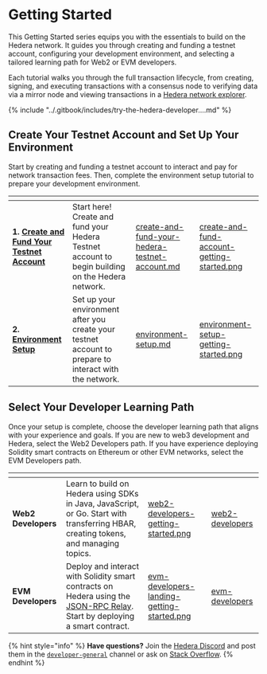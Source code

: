 # Getting Started

This Getting Started series equips you with the essentials to build on the Hedera network. It guides you through creating and funding a testnet account, configuring your development environment, and selecting a tailored learning path for Web2 or EVM developers.&#x20;

Each tutorial walks you through the full transaction lifecycle, from creating, signing, and executing transactions with a consensus node to verifying data via a mirror node and viewing transactions in a [Hedera network explorer](../networks/community-mirror-nodes.md).&#x20;

{% include "../.gitbook/includes/try-the-hedera-developer....md" %}

## Create Your Testnet Account and Set Up Your Environment

Start by creating and funding a testnet account to interact and pay for network transaction fees. Then, complete the environment setup tutorial to prepare your development environment.&#x20;

<table data-card-size="large" data-view="cards"><thead><tr><th></th><th></th><th data-hidden data-card-target data-type="content-ref"></th><th data-hidden data-card-cover data-type="files"></th></tr></thead><tbody><tr><td><strong>1.</strong> <a href="../tutorials/more-tutorials/create-and-fund-your-hedera-testnet-account.md"><strong>Create and Fund Your Testnet Account</strong></a></td><td>Start here! Create and fund your Hedera Testnet account to begin building on the Hedera network.</td><td><a href="../tutorials/more-tutorials/create-and-fund-your-hedera-testnet-account.md">create-and-fund-your-hedera-testnet-account.md</a></td><td><a href="../.gitbook/assets/create-and-fund-account-getting-started.png">create-and-fund-account-getting-started.png</a></td></tr><tr><td><strong>2.</strong> <a href="environment-setup.md"><strong>Environment Setup</strong></a></td><td>Set up your environment after you create your testnet account to prepare to interact with the network.</td><td><a href="environment-setup.md">environment-setup.md</a></td><td><a href="../.gitbook/assets/environment-setup-getting-started.png">environment-setup-getting-started.png</a></td></tr></tbody></table>

## Select Your Developer Learning Path

Once your setup is complete, choose the developer learning path that aligns with your experience and goals. If you are new to web3 development and Hedera, select the Web2 Developers path. If you have experience deploying Solidity smart contracts on Ethereum or other EVM networks, select the EVM Developers path.

<table data-card-size="large" data-view="cards"><thead><tr><th></th><th></th><th data-hidden data-card-cover data-type="files"></th><th data-hidden data-card-target data-type="content-ref"></th></tr></thead><tbody><tr><td><strong>Web2 Developers</strong></td><td>Learn to build on Hedera using SDKs in Java, JavaScript, or Go. Start with transferring HBAR, creating tokens, and managing topics.</td><td><a href="../.gitbook/assets/web2-developers-getting-started.png">web2-developers-getting-started.png</a></td><td><a href="web2-developers/">web2-developers</a></td></tr><tr><td><strong>EVM Developers</strong></td><td>Deploy and interact with Solidity smart contracts on Hedera using the <a href="../core-concepts/smart-contracts/json-rpc-relay.md">JSON-RPC Relay</a>. Start by deploying a smart contract.</td><td><a href="../.gitbook/assets/evm-developers-landing-getting-started.png">evm-developers-landing-getting-started.png</a></td><td><a href="evm-developers/">evm-developers</a></td></tr></tbody></table>

{% hint style="info" %}
**Have questions?** Join the [Hedera Discord](https://hedera.com/discord) and post them in the [`developer-general`](https://discord.com/channels/373889138199494658/373889138199494660) channel or ask on [Stack Overflow](https://stackoverflow.com/questions/tagged/hedera-hashgraph).
{% endhint %}
